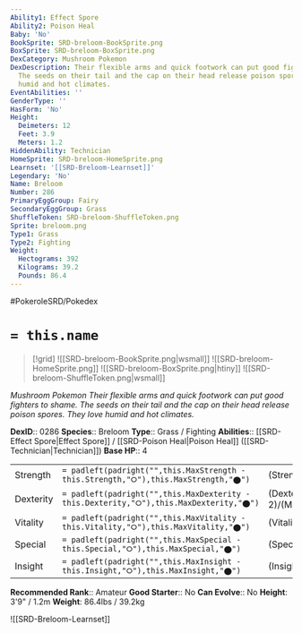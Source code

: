 ```yaml
---
Ability1: Effect Spore
Ability2: Poison Heal
Baby: 'No'
BookSprite: SRD-breloom-BookSprite.png
BoxSprite: SRD-breloom-BoxSprite.png
DexCategory: Mushroom Pokemon
DexDescription: Their flexible arms and quick footwork can put good fighters to shame.
  The seeds on their tail and the cap on their head release poison spores. They love
  humid and hot climates.
EventAbilities: ''
GenderType: ''
HasForm: 'No'
Height:
  Deimeters: 12
  Feet: 3.9
  Meters: 1.2
HiddenAbility: Technician
HomeSprite: SRD-breloom-HomeSprite.png
Learnset: '[[SRD-Breloom-Learnset]]'
Legendary: 'No'
Name: Breloom
Number: 286
PrimaryEggGroup: Fairy
SecondaryEggGroup: Grass
ShuffleToken: SRD-breloom-ShuffleToken.png
Sprite: breloom.png
Type1: Grass
Type2: Fighting
Weight:
  Hectograms: 392
  Kilograms: 39.2
  Pounds: 86.4
---
```


#PokeroleSRD/Pokedex

# `= this.name`

> [!grid]
> ![[SRD-breloom-BookSprite.png|wsmall]]
> ![[SRD-breloom-HomeSprite.png]]
> ![[SRD-breloom-BoxSprite.png|htiny]]
> ![[SRD-breloom-ShuffleToken.png|wsmall]]


*Mushroom Pokemon*
*Their flexible arms and quick footwork can put good fighters to shame. The seeds on their tail and the cap on their head release poison spores. They love humid and hot climates.*

**DexID**:: 0286
**Species**:: Breloom
**Type**:: Grass / Fighting
**Abilities**:: [[SRD-Effect Spore|Effect Spore]] / [[SRD-Poison Heal|Poison Heal]] ([[SRD-Technician|Technician]])
**Base HP**:: 4

|           |                                                                                        |                                          |
| --------- | -------------------------------------------------------------------------------------- | ---------------------------------------- |
| Strength  | `= padleft(padright("",this.MaxStrength - this.Strength,"⭘"),this.MaxStrength,"⬤")`    | (Strength::3)/(MaxStrength::7)   |
| Dexterity | `= padleft(padright("",this.MaxDexterity - this.Dexterity,"⭘"),this.MaxDexterity,"⬤")` | (Dexterity:: 2)/(MaxDexterity::5) |
| Vitality  | `= padleft(padright("",this.MaxVitality - this.Vitality,"⭘"),this.MaxVitality,"⬤")`    | (Vitality::2)/(MaxVitality::5)   |
| Special   | `= padleft(padright("",this.MaxSpecial - this.Special,"⭘"),this.MaxSpecial,"⬤")`       | (Special::2)/(MaxSpecial::4)     |
| Insight   | `= padleft(padright("",this.MaxInsight - this.Insight,"⭘"),this.MaxInsight,"⬤")`       | (Insight::2)/(MaxInsight::4)     |


**Recommended Rank**:: Amateur
**Good Starter**:: No
**Can Evolve**:: No
**Height**: 3'9" / 1.2m
**Weight**: 86.4lbs / 39.2kg

![[SRD-Breloom-Learnset]]